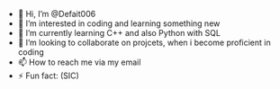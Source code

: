 - 👋 Hi, I’m @Defait006
- 👀 I’m interested in coding and learning something new
- 🌱 I’m currently learning C++ and also Python with SQL
- 💞️ I’m looking to collaborate on projcets, when i become proficient in coding
- 📫 How to reach me via my email
- ⚡ Fun fact: (SIC)

<!---
Defait006/Defait006 is a ✨ special ✨ repository because its `README.md` (this file) appears on your GitHub profile.
You can click the Preview link to take a look at your changes.
--->
